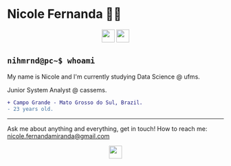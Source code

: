 # Nicole Fernanda 👩‍💻

<p align="center">
  <img src="https://cdn.iconscout.com/icon/free/png-512/free-python-2-226051.png?f=avif&w=256" width="30" height="30">
  <img src="https://cdn.iconscout.com/icon/free/png-512/free-javascript-2752148-2284965.png?f=avif&w=256" width="30" height="30">
  
</p>

## `nihmrnd@pc~$ whoami`

My name is Nicole and I'm currently studying Data Science @ ufms. 

Junior System Analyst  @ cassems. 

```diff
+ Campo Grande - Mato Grosso do Sul, Brazil.
- 23 years old.
```

---

Ask me about anything and everything, get in touch!
How to reach me: nicole.fernandamiranda@gmail.com


<p align="center">
  <img src="https://i.pinimg.com/originals/80/7b/5c/807b5c4b02e765bb4930b7c66662ef4b.gif" width="30" height="30">
</p>
